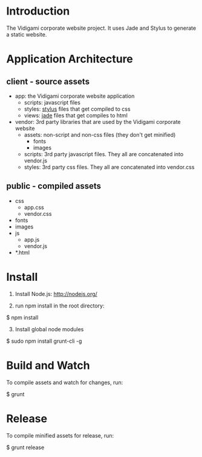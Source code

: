 Introduction
============

The Vidigami corporate website project. It uses Jade and Stylus to generate a static website.

Application Architecture
=======

client - source assets
------

- app: the Vidigami corporate website application
    - scripts: javascript files
    - styles: [stylus](http://learnboost.github.io/stylus/) files that get compiled to css
    - views: [jade](http://jade-lang.com/) files that get compiles to html
- vendor: 3rd party libraries that are used by the Vidigami corporate website
    - assets: non-script and non-css files (they don't get minified)
        - fonts
        - images
    - scripts: 3rd party javascript files. They all are concatenated into vendor.js
    - styles: 3rd party css files. They all are concatenated into vendor.css

public - compiled assets
------

- css
    - app.css
    - vendor.css
- fonts
- images
- js
    - app.js
    - vendor.js
- *.html


Install
=======

1. Install Node.js: http://nodejs.org/

2. run npm install in the root directory:

$ npm install

3. Install global node modules

$ sudo npm install grunt-cli -g

Build and Watch
=======

To compile assets and watch for changes, run:

$ grunt


Release
=======

To compile minified assets for release, run:

$ grunt release
